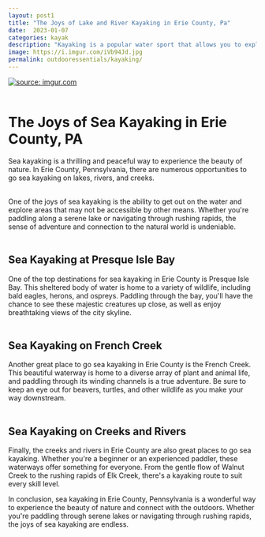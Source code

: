 ```yaml
---
layout: post1
title: "The Joys of Lake and River Kayaking in Erie County, Pa"
date:  2023-01-07
categories: kayak
description: "Kayaking is a popular water sport that allows you to explore the beauty of rivers, lakes, and coastal waters while also providing a great workout. While both lake and river kayaking can be enjoyable experiences, they do have some differences that you should consider when deciding where to go."
image: https://i.imgur.com/iVb94Jd.jpg
permalink: outdooressentials/kayaking/
---
```



<a href="https://imgur.com/iVb94Jd"><img src="https://i.imgur.com/iVb94Jdl.jpg" title="source: imgur.com" /></a>
<br>
<br>

# The Joys of Sea Kayaking in Erie County, PA

Sea kayaking is a thrilling and peaceful way to experience the beauty of nature. In Erie County, Pennsylvania, there are numerous opportunities to go sea kayaking on lakes, rivers, and creeks.
<br>
<br>

One of the joys of sea kayaking is the ability to get out on the water and explore areas that may not be accessible by other means. Whether you're paddling along a serene lake or navigating through rushing rapids, the sense of adventure and connection to the natural world is undeniable.
<br>
<br>

## Sea Kayaking at Presque Isle Bay

One of the top destinations for sea kayaking in Erie County is Presque Isle Bay. This sheltered body of water is home to a variety of wildlife, including bald eagles, herons, and ospreys. Paddling through the bay, you'll have the chance to see these majestic creatures up close, as well as enjoy breathtaking views of the city skyline.
<br>
<br>

## Sea Kayaking on French Creek

Another great place to go sea kayaking in Erie County is the French Creek. This beautiful waterway is home to a diverse array of plant and animal life, and paddling through its winding channels is a true adventure. Be sure to keep an eye out for beavers, turtles, and other wildlife as you make your way downstream.
<br>
<br>

## Sea Kayaking on Creeks and Rivers

Finally, the creeks and rivers in Erie County are also great places to go sea kayaking. Whether you're a beginner or an experienced paddler, these waterways offer something for everyone. From the gentle flow of Walnut Creek to the rushing rapids of Elk Creek, there's a kayaking route to suit every skill level.

In conclusion, sea kayaking in Erie County, Pennsylvania is a wonderful way to experience the beauty of nature and connect with the outdoors. Whether you're paddling through serene lakes or navigating through rushing rapids, the joys of sea kayaking are endless.
<br>
<br>